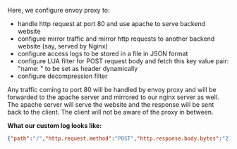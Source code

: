 Here, we configure envoy proxy to:
- handle http request at port 80 and use apache to serve backend website
- configure mirror traffic and mirror http requests to another backend website (say, served by Nginx)
- configure access logs to be stored in a file in JSON format
- configure LUA filter for POST request body and fetch this key value pair: "name: <random>" to be set as header dynamically
- configure decompression filter

Any traffic coming to port 80 will be handled by envoy proxy and will be forwarded to the apache server and mirrored to our nginx server as well. The apache server will serve the website and the response will be sent back to the client. The client will not be aware of the proxy in between.

**What our custom log looks like:**
```json
{"path":"/","http.request.method":"POST","http.response.body.bytes":"219","upstream_service_time":"1","method":"POST","start_time":"2023-09-06T05:07:05.484Z","response_flags":"-","status_code":"200","name":"satyam","response_duration":"3","bytes_received":"18","bytes_sent":"219"}
```
